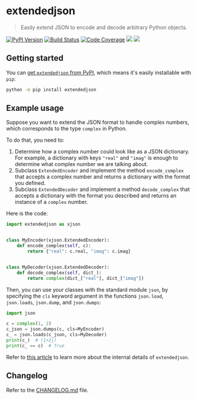 # extendedjson

 > Easily extend JSON to encode and decode arbitrary Python objects.

[![PyPI Version][pypi-image]][pypi-url]
[![Build Status][build-image]][build-url]
[![Code Coverage][coverage-image]][coverage-url]
[![][stars-image]][stars-url]
[![][versions-image]][versions-url]


## Getting started

You can [get `extendedjson` from PyPI](https://pypi.org/project/extendedjson),
which means it's easily installable with `pip`:

```bash
python -m pip install extendedjson
```


## Example usage

Suppose you want to extend the JSON format to handle complex numbers,
which corresponds to the type `complex` in Python.

To do that, you need to:

 1. Determine how a complex number could look like as a JSON dictionary.
 For example, a dictionary with keys `"real"` and `"imag"` is enough to determine what complex number we are talking about.
 2. Subclass `ExtendedEncoder` and implement the method `encode_complex` that accepts a complex number and returns a dictionary with the format you defined.
 3. Subclass `ExtendedDecoder` and implement a method `decode_complex` that accepts a dictionary with the format you described and returns an instance of a `complex` number.

Here is the code:

```py
import extendedjson as xjson


class MyEncoder(xjson.ExtendedEncoder):
    def encode_complex(self, c):
        return {"real": c.real, "imag": c.imag}


class MyDecoder(xjson.ExtendedDecoder):
    def decode_complex(self, dict_):
        return complex(dict_["real"], dict_["imag"])
```

Then, you can use your classes with the standard module `json`,
by specifying the `cls` keyword argument in the functions `json.load`, `json.loads`, `json.dump`, and `json.dumps`:

```py
import json

c = complex(1, 2)
c_json = json.dumps(c, cls=MyEncoder)
c_ = json.loads(c_json, cls=MyDecoder)
print(c_)  # (1+2j)
print(c_ == c)  # True
```

Refer to [this article](https://mathspp.com/blog/custom-json-encoder-and-decoder) to learn more about the internal details of `extendedjson`.


## Changelog

Refer to the [CHANGELOG.md](CHANGELOG.md) file.


<!-- Badges -->

[pypi-image]: https://img.shields.io/pypi/v/extendedjson
[pypi-url]: https://pypi.org/project/extendedjson/
[build-image]: https://github.com/mathspp/extendedjson/actions/workflows/build.yaml/badge.svg
[build-url]: https://github.com/mathspp/extendedjson/actions/workflows/build.yaml
[coverage-image]: https://codecov.io/gh/mathspp/extendedjson/branch/main/graph/badge.svg
[coverage-url]: https://codecov.io/gh/mathspp/extendedjson/
[stars-image]: https://img.shields.io/github/stars/mathspp/extendedjson/
[stars-url]: https://github.com/mathspp/extendedjson
[versions-image]: https://img.shields.io/pypi/pyversions/extendedjson/
[versions-url]: https://pypi.org/project/extendedjson/
